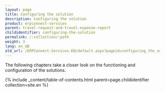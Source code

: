 ```yaml
---
layout: page
title: Configuring the solution
description: Configuring the solution
product: erpconnect-services
parent: travel-request-and-travel-expense-report
childidentifier: configuring-the-solution
permalink: /:collection/:path
weight: 3
lang: en_GB
old_url: /ERPConnect-Services-EN/default.aspx?pageid=configuring_the_solution
---
```


The following chapters take a closer look on the functioning and configuration of the solutions. 

{% include _content/table-of-contents.html parent=page.childidentifier collection=site.en %}